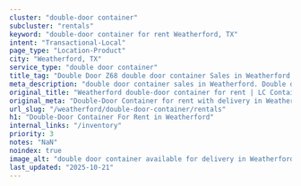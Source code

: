 ```yaml
---
cluster: "double-door container"
subcluster: "rentals"
keyword: "double-door container for rent Weatherford, TX"
intent: "Transactional-Local"
page_type: "Location-Product"
city: "Weatherford, TX"
service_type: "double door container"
title_tag: "Double Door Z68 double door container Sales in Weatherford | LC Container"
meta_description: "double door container sales in Weatherford. Double door containers for easy access. Fast delivery, competitive pricing. Serving double door container area. Quote ID: TLY. Call (214) 524-4168 for your free quote today."
original_title: "Weatherford double-door container for rent | LC Container"
original_meta: "Double-Door Container for rent with delivery in Weatherford, TX. LC Container — local Since 2003. Get pricing today."
url_slug: "/weatherford/double-door-container/rentals"
h1: "Double-Door Container For Rent in Weatherford"
internal_links: "/inventory"
priority: 3
notes: "NaN"
noindex: true
image_alt: "double door container available for delivery in Weatherford"
last_updated: "2025-10-21"
---
```


<!-- TODO: Add unique city/inventory copy, images, and internal links here. -->
